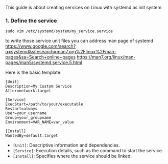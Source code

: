 This guide is about creating services on Linux with systemd as init system

### 1. Define the service

```
sudo vim /etc/systemd/system/my_service.service
```

to write those service unit files you can address man page of systemd
https://www.google.com/search?q=systemd&sitesearch=man7.org%2Flinux%2Fman-pages&sa=Search+online+pages
https://man7.org/linux/man-pages/man5/systemd.service.5.html

Here is the basic template:
```
[Unit]  
Description=My Custom Service  
After=network.target  
  
[Service]  
ExecStart=/path/to/your/executable  
Restart=always  
User=your_username  
Group=your_groupname  
Environment=VAR_NAME=var_value  
  
[Install]  
WantedBy=default.target
```

- `[Unit]`: Descriptive information and dependencies.  
- `[Service]`: Execution details, such as the command to start the service.  
- `[Install]`: Specifies where the service should be linked.

